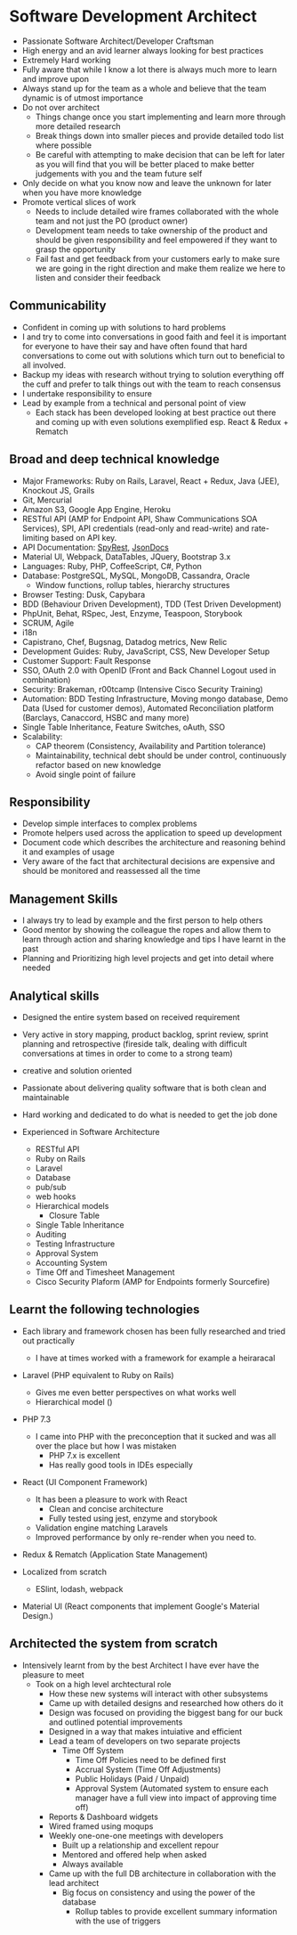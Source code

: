 # Software Development Architect

- Passionate Software Architect/Developer Craftsman
- High energy and an avid learner always looking for best practices
- Extremely Hard working
- Fully aware that while I know a lot there is always much more to learn and improve upon
- Always stand up for the team as a whole and believe that the team dynamic is of utmost importance
- Do not over architect
  - Things change once you start implementing and learn more through more detailed research
  - Break things down into smaller pieces and provide detailed todo list where possible
  - Be careful with attempting to make decision that can be left for later as you will find that you will be better placed to make better judgements with you and the team future self
- Only decide on what you know now and leave the unknown for later when you have more knowledge
- Promote vertical slices of work
  - Needs to include detailed wire frames collaborated with the whole team and not just the PO (product owner)
  - Development team needs to take ownership of the product and should be given responsibility and feel empowered if they want to grasp the opportunity
  - Fail fast and get feedback from your customers early to make sure we are going in the right direction and make them realize we here to listen and consider their feedback


## Communicability
  - Confident in coming up with solutions to hard problems
  - I and try to come into conversations in good faith and feel it is important for everyone to
  have their say and have often found that hard conversations to come out with solutions which turn out to beneficial to all involved.
  - Backup my ideas with research without trying to solution everything off the cuff and prefer
    to talk things out with the team to reach consensus
  - I undertake responsibility to ensure
  - Lead by example from a technical and personal point of view
    - Each stack has been developed looking at best practice out there and coming up with even solutions
    exemplified esp. React & Redux + Rematch
## Broad and deep technical knowledge
  - Major Frameworks: Ruby on Rails, Laravel, React + Redux, Java (JEE), Knockout JS, Grails
  - Git, Mercurial
  - Amazon S3, Google App Engine, Heroku
  - RESTful API (AMP for Endpoint API, Shaw Communications SOA Services), SPI, API credentials (read-only and read-write) and rate-limiting based on API key.
  - API Documentation: [SpyRest](http://www.spyrest.com/), [JsonDocs](http://jsondoc.org/)
  - Material UI, Webpack, DataTables, JQuery, Bootstrap 3.x
  - Languages: Ruby, PHP, CoffeeScript, C#, Python
  - Database: PostgreSQL, MySQL, MongoDB, Cassandra, Oracle
    - Window functions, rollup tables, hierarchy structures
  - Browser Testing: Dusk, Capybara
  - BDD (Behaviour Driven Development), TDD (Test Driven Development)
  - PhpUnit, Behat, RSpec, Jest, Enzyme, Teaspoon, Storybook
  - SCRUM, Agile
  - i18n
  - Capistrano, Chef, Bugsnag, Datadog metrics, New Relic
  - Development Guides: Ruby, JavaScript, CSS, New Developer Setup
  - Customer Support: Fault Response
  - SSO, OAuth 2.0 with OpenID (Front and Back Channel Logout used in combination)
  - Security: Brakeman, r00tcamp (Intensive Cisco Security Training)
  - Automation: BDD Testing Infrastructure, Moving mongo database, Demo Data (Used for customer demos),
  Automated Reconciliation platform (Barclays, Canaccord, HSBC and many more)
  - Single Table Inheritance, Feature Switches, oAuth, SSO
  - Scalability:
    - CAP theorem (Consistency, Availability and Partition tolerance)
    - Maintainability, technical debt should be under control, continuously refactor based on new knowledge
    - Avoid single point of failure


## Responsibility
  - Develop simple interfaces to complex problems
  - Promote helpers used across the application to speed up development
  - Document code which describes the architecture and reasoning behind it and examples of usage
  - Very aware of the fact that architectural decisions are expensive and should be monitored and reassessed all the time
## Management Skills
  - I always try to lead by example and the first person to help others
  - Good mentor by showing the colleague the ropes and allow them to learn through action and sharing knowledge and tips I have learnt in the past
  - Planning and Prioritizing high level projects and get into detail where needed

## Analytical skills
  - Designed the entire system based on received requirement
  - Very active in story mapping, product backlog, sprint review, sprint planning and retrospective (fireside talk, dealing with difficult conversations at times in order to come to a strong team)


- creative and solution oriented
- Passionate about delivering quality software that is both clean and maintainable
- Hard working and dedicated to do what is needed to get the job done
- Experienced in Software Architecture
  - RESTful API
  - Ruby on Rails
  - Laravel
  - Database
  - pub/sub
  - web hooks
  - Hierarchical models
    - Closure Table
  - Single Table Inheritance
  - Auditing
  - Testing Infrastructure
  - Approval System
  - Accounting System
  - Time Off and Timesheet Management
  - Cisco Security Plaform (AMP for Endpoints formerly Sourcefire)

## Learnt the following technologies
   - Each library and framework chosen has been fully researched and tried out practically
     - I have at times worked with a framework for example a heiraracal

   - Laravel (PHP equivalent to Ruby on Rails)
     - Gives me even better perspectives on what works well
     - Hierarchical model ()
   - PHP 7.3
     - I came into PHP with the preconception that it sucked and was all over the place but how I was mistaken
       - PHP 7.x is excellent
       - Has really good tools in IDEs especially
   - React (UI Component Framework)
     - It has been a pleasure to work with React
       - Clean and concise architecture
       - Fully tested using jest, enzyme and storybook
     - Validation engine matching Laravels
     - Improved performance by only re-render when you need to.
   - Redux & Rematch (Application State Management)
   - Localized from scratch
     - ESlint, lodash, webpack
   - Material UI (React components that implement Google's Material Design.)

## Architected the system from scratch
 - Intensively learnt from by the best Architect I have ever have the pleasure to meet
   - Took on a high level archtectural role
     - How these new systems will interact with other subsystems
     - Came up with detailed designs and researched how others do it
     - Design was focused on providing the biggest bang for our buck and outlined potential improvements
     - Designed in a way that makes intuiative and efficient
     - Lead a team of developers on two separate projects
       - Time Off System
         - Time Off Policies need to be defined first
         - Accrual System (Time Off Adjustments)
         - Public Holidays (Paid / Unpaid)
         - Approval System (Automated system to ensure each manager have a full view into impact of approving time off)
     - Reports & Dashboard widgets
     - Wired framed using moqups
     - Weekly one-one-one meetings with developers
       - Built up a relationship and excellent repour
       - Mentored and offered help when asked
       - Always available
      - Came up with the full DB architecture in collaboration with the lead architect
        - Big focus on consistency and using the power of the database
          - Rollup tables to provide excellent summary information with the use of triggers

